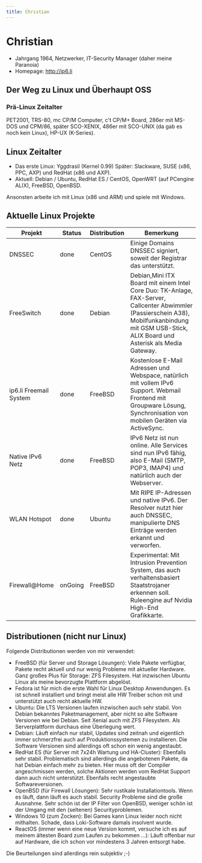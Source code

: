 ```yaml
---
title: Christian
---
```


# Christian

* Jahrgang 1964, Netzwerker, IT-Security Manager (daher meine Paranoia)
* Homepage: http://ip6.li

## Der Weg zu Linux und Überhaupt OSS
### Prä-Linux Zeitalter

PET2001, TRS-80, mc CP/M Computer, c't CP/M+ Board, 286er mit MS-DOS und CPM/86, später SCO-XENIX, 486er mit SCO-UNIX (da gab es noch kein Linux), HP-UX (K-Series).

## Linux Zeitalter

* Das erste Linux: Yggdrasil (Kernel 0.99) Später: Slackware, SUSE (x86, PPC, AXP) und RedHat (x86 und AXP).
* Aktuell: Debian / Ubuntu, RedHat ES / CentOS, OpenWRT (auf PCengine ALIX), FreeBSD, OpenBSD.

Ansonsten arbeite ich mit Linux (x86 und ARM) und spiele mit Windows.

## Aktuelle Linux Projekte
| Projekt                	| Status  	| Distribution 	| Bemerkung                                                                                                                                                                                         	|
|------------------------	|---------	|--------------	|---------------------------------------------------------------------------------------------------------------------------------------------------------------------------------------------------	|
| DNSSEC                 	| done    	| CentOS       	| Einige Domains DNSSEC signiert, soweit der Registrar das unterstützt.                                                                                                                             	|
| FreeSwitch             	| done    	| Debian       	| Debian,Mini ITX Board mit einem Intel Core Duo: TK-Anlage, FAX-Server, Callcenter Abwimmler (Passierschein A38), Mobilfunkanbindung mit GSM USB-Stick, ALIX Board und Asterisk als Media Gateway. 	|
| ip6.li Freemail System 	| done    	| FreeBSD      	| Kostenlose E-Mail Adressen und Webspace, natürlich mit vollem IPv6 Support. Webmail Frontend mit Groupware Lösung, Synchronisation von mobilen Geräten via ActiveSync.                            	|
| Native IPv6 Netz       	| done    	| FreeBSD      	| IPv6 Netz ist nun online. Alle Services sind nun IPv6 fähig, also E-Mail (SMTP, POP3, IMAP4) und natürlich auch der Webserver.                                                                    	|
| WLAN Hotspot           	| done    	| Ubuntu       	| Mit RIPE IP-Adressen und native IPv6. Der Resolver nutzt hier auch DNSSEC, manipulierte DNS Einträge werden erkannt und verworfen.                                                                	|
| Firewall@Home          	| onGoing 	| FreeBSD      	| Experimental: Mit Intrusion Prevention System, das auch verhaltensbasiert Staatstrojaner erkennen soll. Ruleengine auf Nvidia High-End Grafikkarte.                                               	|

## Distributionen (nicht nur Linux)

Folgende Distributionen werden von mir verwendet:

* FreeBSD (für Server und Storage Lösungen): Viele Pakete verfügbar, Pakete recht aktuell und nur wenig Probleme mit aktueller Hardware. Ganz großes Plus für Storage: ZFS Filesystem. Hat inzwischen Ubuntu Linux als meine bevorzugte Plattform abgelöst.
* Fedora ist für mich die erste Wahl für Linux Desktop Anwendungen. Es ist schnell installiert und bringt meist alle HW Treiber schon mit und unterstützt auch recht aktuelle HW.
* Ubuntu: Die LTS Versionen laufen inzwischen auch sehr stabil. Von Debian bekanntes Paketmanagement, aber nicht so alte Software Versionen wie bei Debian. Seit Xenial auch mit ZFS Filesystem. Als Serverplattform durchaus eine Überlegung wert.
* Debian: Läuft einfach nur stabil, Updates sind zeitnah und eigentlich immer schmerzfrei auch auf Produktionssystemen zu installieren. Die Software Versionen sind allerdings oft schon ein wenig angestaubt.
* RedHat ES (für Server mit 7x24h Wartung und HA-Cluster): Ebenfalls sehr stabil. Problematisch sind allerdings die angebotenen Pakete, da hat Debian einfach mehr zu bieten. Hier muss oft der Compiler angeschmissen werden, solche Aktionen werden vom RedHat Support dann auch nicht unterstützt. Ebenfalls recht angestaubte Softwareversionen.
* OpenBSD (für Firewall Lösungen): Sehr rustikale Installationtools. Wenn es läuft, dann läuft es auch stabil. Security Probleme sind die große Ausnahme. Sehr schön ist der IP Filter von OpenBSD, weniger schön ist der Umgang mit den (seltenen) Securityproblemen.
* Windows 10 (zum Zocken): Bei Games kann Linux leider noch nicht mithalten. Schade, dass Loki-Software damals insolvent wurde.
* ReactOS (immer wenn eine neue Version kommt, versuche ich es auf meinem ältesten Board zum Laufen zu bekommen ...): Läuft offenbar nur auf Hardware, die ich schon vor mindestens 3 Jahren entsorgt habe.

Die Beurteilungen sind allerdings rein subjektiv ;-) 
